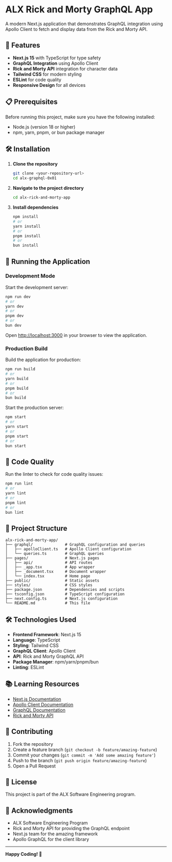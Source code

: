 # ALX Rick and Morty GraphQL App

A modern Next.js application that demonstrates GraphQL integration using Apollo Client to fetch and display data from the Rick and Morty API.

## 🚀 Features

- **Next.js 15** with TypeScript for type safety
- **GraphQL Integration** using Apollo Client
- **Rick and Morty API** integration for character data
- **Tailwind CSS** for modern styling
- **ESLint** for code quality
- **Responsive Design** for all devices

## 📋 Prerequisites

Before running this project, make sure you have the following installed:

- Node.js (version 18 or higher)
- npm, yarn, pnpm, or bun package manager

## 🛠️ Installation

1. **Clone the repository**
   ```bash
   git clone <your-repository-url>
   cd alx-graphql-0x01
   ```

2. **Navigate to the project directory**
   ```bash
   cd alx-rick-and-morty-app
   ```

3. **Install dependencies**
   ```bash
   npm install
   # or
   yarn install
   # or
   pnpm install
   # or
   bun install
   ```

## 🚀 Running the Application

### Development Mode

Start the development server:

```bash
npm run dev
# or
yarn dev
# or
pnpm dev
# or
bun dev
```

Open [http://localhost:3000](http://localhost:3000) in your browser to view the application.

### Production Build

Build the application for production:

```bash
npm run build
# or
yarn build
# or
pnpm build
# or
bun build
```

Start the production server:

```bash
npm start
# or
yarn start
# or
pnpm start
# or
bun start
```

## 🧹 Code Quality

Run the linter to check for code quality issues:

```bash
npm run lint
# or
yarn lint
# or
pnpm lint
# or
bun lint
```

## 📁 Project Structure

```
alx-rick-and-morty-app/
├── graphql/              # GraphQL configuration and queries
│   ├── apolloClient.ts   # Apollo Client configuration
│   └── queries.ts        # GraphQL queries
├── pages/                # Next.js pages
│   ├── api/              # API routes
│   ├── _app.tsx          # App wrapper
│   ├── _document.tsx     # Document wrapper
│   └── index.tsx         # Home page
├── public/               # Static assets
├── styles/               # CSS styles
├── package.json          # Dependencies and scripts
├── tsconfig.json         # TypeScript configuration
├── next.config.ts        # Next.js configuration
└── README.md             # This file
```

## 🛠️ Technologies Used

- **Frontend Framework**: Next.js 15
- **Language**: TypeScript
- **Styling**: Tailwind CSS
- **GraphQL Client**: Apollo Client
- **API**: Rick and Morty GraphQL API
- **Package Manager**: npm/yarn/pnpm/bun
- **Linting**: ESLint

## 📚 Learning Resources

- [Next.js Documentation](https://nextjs.org/docs)
- [Apollo Client Documentation](https://www.apollographql.com/docs/react/)
- [GraphQL Documentation](https://graphql.org/learn/)
- [Rick and Morty API](https://rickandmortyapi.com/graphql)

## 🤝 Contributing

1. Fork the repository
2. Create a feature branch (`git checkout -b feature/amazing-feature`)
3. Commit your changes (`git commit -m 'Add some amazing feature'`)
4. Push to the branch (`git push origin feature/amazing-feature`)
5. Open a Pull Request

## 📄 License

This project is part of the ALX Software Engineering program.

## 🙏 Acknowledgments

- ALX Software Engineering Program
- Rick and Morty API for providing the GraphQL endpoint
- Next.js team for the amazing framework
- Apollo GraphQL for the client library

---

**Happy Coding! 🎉** 